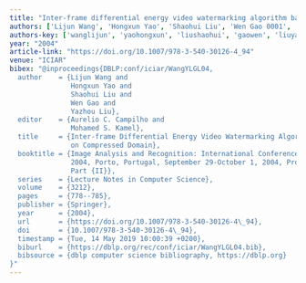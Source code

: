 ```yaml
---
title: "Inter-frame differential energy video watermarking algorithm based on compressed domain"
authors: ['Lijun Wang', 'Hongxun Yao', 'Shaohui Liu', 'Wen Gao 0001', 'Yazhou Liu']
authors-key: ['wanglijun', 'yaohongxun', 'liushaohui', 'gaowen', 'liuyazhou']
year: "2004"
article-link: "https://doi.org/10.1007/978-3-540-30126-4_94"
venue: "ICIAR"
bibex: "@inproceedings{DBLP:conf/iciar/WangYLGL04,
  author    = {Lijun Wang and
               Hongxun Yao and
               Shaohui Liu and
               Wen Gao and
               Yazhou Liu},
  editor    = {Aurelio C. Campilho and
               Mohamed S. Kamel},
  title     = {Inter-frame Differential Energy Video Watermarking Algorithm Based
               on Compressed Domain},
  booktitle = {Image Analysis and Recognition: International Conference, {ICIAR}
               2004, Porto, Portugal, September 29-October 1, 2004, Proceedings,
               Part {II}},
  series    = {Lecture Notes in Computer Science},
  volume    = {3212},
  pages     = {778--785},
  publisher = {Springer},
  year      = {2004},
  url       = {https://doi.org/10.1007/978-3-540-30126-4\_94},
  doi       = {10.1007/978-3-540-30126-4\_94},
  timestamp = {Tue, 14 May 2019 10:00:39 +0200},
  biburl    = {https://dblp.org/rec/conf/iciar/WangYLGL04.bib},
  bibsource = {dblp computer science bibliography, https://dblp.org}
}"
---
```

